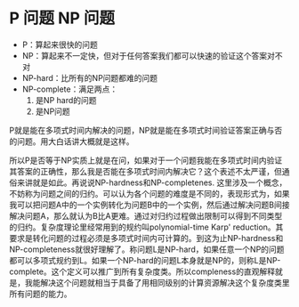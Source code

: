 # P 问题 NP 问题

* P：算起来很快的问题
* NP：算起来不一定快，但对于任何答案我们都可以快速的验证这个答案对不对
* NP-hard：比所有的NP问题都难的问题
* NP-complete：满足两点：
  1. 是NP hard的问题
  2. 是NP问题

P就是能在多项式时间内解决的问题，NP就是能在多项式时间验证答案正确与否的问题。用大白话讲大概就是这样。

所以P是否等于NP实质上就是在问，如果对于一个问题我能在多项式时间内验证其答案的正确性，那么我是否能在多项式时间内解决它？这个表述不太严谨，但通俗来讲就是如此。再说说NP-hardness和NP-completenes. 这里涉及一个概念，不妨称为问题之间的归约。可以认为各个问题的难度是不同的，表现形式为，如果我可以把问题A中的一个实例转化为问题B中的一个实例，然后通过解决问题B间接解决问题A，那么就认为B比A更难。通过对归约过程做出限制可以得到不同类型的归约。复杂度理论里经常用到的规约叫polynomial-time Karp' reduction。其要求是转化问题的过程必须是多项式时间内可计算的。到这为止NP-hardness和NP-completeness就很好理解了。称问题L是NP-hard，如果任意一个NP的问题都可以多项式规约到L。如果一个NP-hard的问题L本身就是NP的，则称L是NP-complete。这个定义可以推广到所有复杂度类。所以compleness的直观解释就是，我能解决这个问题就相当于具备了用相同级别的计算资源解决这个复杂度类里所有问题的能力。
